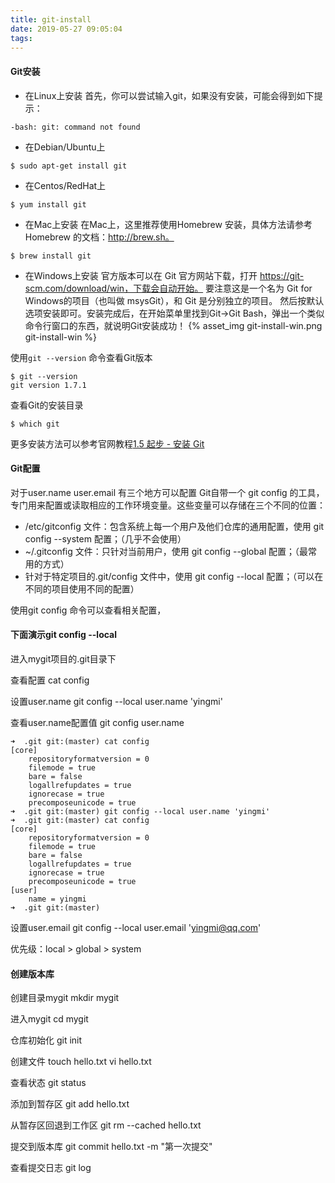 ```yaml
---
title: git-install
date: 2019-05-27 09:05:04
tags:
---
```

#### Git安装
- 在Linux上安装
首先，你可以尝试输入git，如果没有安装，可能会得到如下提示：
```text
-bash: git: command not found
```
- 在Debian/Ubuntu上
```text
$ sudo apt-get install git
```
- 在Centos/RedHat上
```text
$ yum install git
```

- 在Mac上安装
在Mac上，这里推荐使用Homebrew 安装，具体方法请参考Homebrew 的文档：http://brew.sh。
```text
$ brew install git
```

- 在Windows上安装
官方版本可以在 Git 官方网站下载，打开 https://git-scm.com/download/win，下载会自动开始。
要注意这是一个名为 Git for Windows的项目（也叫做 msysGit），和 Git 是分别独立的项目。
然后按默认选项安装即可。安装完成后，在开始菜单里找到Git->Git Bash，弹出一个类似命令行窗口的东西，就说明Git安装成功！
{% asset_img git-install-win.png git-install-win %}

使用`git --version` 命令查看Git版本
```text
$ git --version
git version 1.7.1
```

查看Git的安装目录
```text
$ which git
```
更多安装方法可以参考官网教程[1.5 起步 - 安装 Git](https://git-scm.com/book/zh/v2/%E8%B5%B7%E6%AD%A5-%E5%AE%89%E8%A3%85-Git)


#### Git配置
对于user.name user.email 有三个地方可以配置
Git自带一个 git config 的工具，专门用来配置或读取相应的工作环境变量。这些变量可以存储在三个不同的位置：
- /etc/gitconfig 文件：包含系统上每一个用户及他们仓库的通用配置，使用 git config --system 配置；（几乎不会使用）
- ~/.gitconfig 文件：只针对当前用户，使用 git config --global 配置；（最常用的方式）
- 针对于特定项目的.git/config 文件中，使用 git config --local 配置；（可以在不同的项目使用不同的配置）

使用git config 命令可以查看相关配置，

#### 下面演示git config --local
进入mygit项目的.git目录下

查看配置
cat config

设置user.name
git config --local user.name 'yingmi'

查看user.name配置值
git config user.name

```text
➜  .git git:(master) cat config 
[core]
	repositoryformatversion = 0
	filemode = true
	bare = false
	logallrefupdates = true
	ignorecase = true
	precomposeunicode = true
➜  .git git:(master) git config --local user.name 'yingmi'
➜  .git git:(master) cat config                           
[core]
	repositoryformatversion = 0
	filemode = true
	bare = false
	logallrefupdates = true
	ignorecase = true
	precomposeunicode = true
[user]
	name = yingmi
➜  .git git:(master) 
```

设置user.email
git config --local user.email 'yingmi@qq.com'

优先级：local > global > system


#### 创建版本库
创建目录mygit
mkdir mygit

进入mygit
cd mygit

仓库初始化
git init

创建文件
touch hello.txt
vi hello.txt

查看状态
git status

添加到暂存区
git add hello.txt

从暂存区回退到工作区
git rm --cached hello.txt

提交到版本库
git commit hello.txt -m "第一次提交"

查看提交日志
git log


